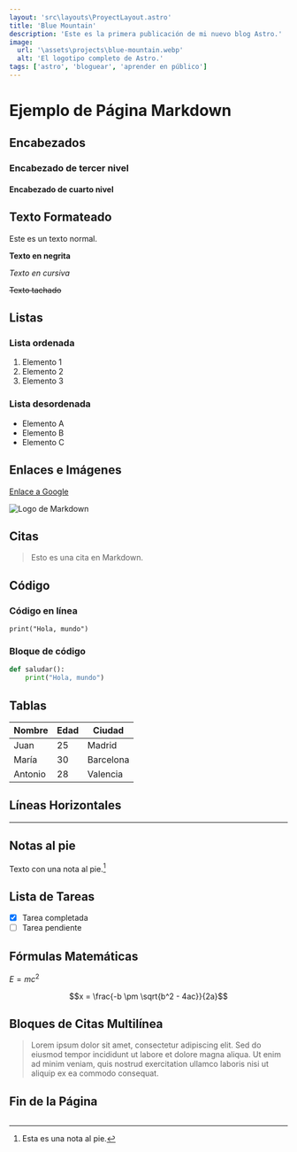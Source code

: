 ```yaml
---
layout: 'src\layouts\ProyectLayout.astro'
title: 'Blue Mountain'
description: 'Este es la primera publicación de mi nuevo blog Astro.'
image:
  url: '\assets\projects\blue-mountain.webp'
  alt: 'El logotipo completo de Astro.'
tags: ['astro', 'bloguear', 'aprender en público']
---
```


# Ejemplo de Página Markdown

## Encabezados

### Encabezado de tercer nivel

#### Encabezado de cuarto nivel

## Texto Formateado

Este es un texto normal.

**Texto en negrita**

_Texto en cursiva_

~~Texto tachado~~

## Listas

### Lista ordenada

1. Elemento 1
2. Elemento 2
3. Elemento 3

### Lista desordenada

- Elemento A
- Elemento B
- Elemento C

## Enlaces e Imágenes

[Enlace a Google](https://www.google.com)

![Logo de Markdown](https://upload.wikimedia.org/wikipedia/commons/thumb/4/48/Markdown-mark.svg/1200px-Markdown-mark.svg.png)

## Citas

> Esto es una cita en Markdown.

## Código

### Código en línea

`print("Hola, mundo")`

### Bloque de código

```python
def saludar():
    print("Hola, mundo")
```

## Tablas

| Nombre  | Edad | Ciudad    |
| ------- | ---- | --------- |
| Juan    | 25   | Madrid    |
| María   | 30   | Barcelona |
| Antonio | 28   | Valencia  |

## Líneas Horizontales

---

## Notas al pie

Texto con una nota al pie.[^1]

[^1]: Esta es una nota al pie.

## Lista de Tareas

- [x] Tarea completada
- [ ] Tarea pendiente

## Fórmulas Matemáticas

$E = mc^2$

$$x = \frac{-b \pm \sqrt{b^2 - 4ac}}{2a}$$

## Bloques de Citas Multilínea

> Lorem ipsum dolor sit amet, consectetur adipiscing elit.
> Sed do eiusmod tempor incididunt ut labore et dolore magna aliqua.
> Ut enim ad minim veniam, quis nostrud exercitation ullamco laboris nisi ut aliquip ex ea commodo consequat.

## Fin de la Página

```

```
